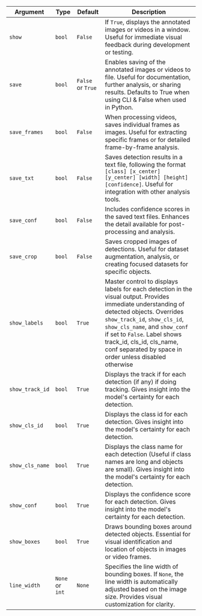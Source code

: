 | Argument      | Type            | Default           | Description                                                                                                                                                                            |
| ------------- | --------------- | ----------------- | -------------------------------------------------------------------------------------------------------------------------------------------------------------------------------------- |
| `show`        | `bool`          | `False`           | If `True`, displays the annotated images or videos in a window. Useful for immediate visual feedback during development or testing.                                                    |
| `save`        | `bool`          | `False` or `True` | Enables saving of the annotated images or videos to file. Useful for documentation, further analysis, or sharing results. Defaults to True when using CLI & False when used in Python. |
| `save_frames` | `bool`          | `False`           | When processing videos, saves individual frames as images. Useful for extracting specific frames or for detailed frame-by-frame analysis.                                              |
| `save_txt`    | `bool`          | `False`           | Saves detection results in a text file, following the format `[class] [x_center] [y_center] [width] [height] [confidence]`. Useful for integration with other analysis tools.          |
| `save_conf`   | `bool`          | `False`           | Includes confidence scores in the saved text files. Enhances the detail available for post-processing and analysis.                                                                    |
| `save_crop`   | `bool`          | `False`           | Saves cropped images of detections. Useful for dataset augmentation, analysis, or creating focused datasets for specific objects.                                                      |
| `show_labels` | `bool`          | `True`            | Master control to displays labels for each detection in the visual output. Provides immediate understanding of detected objects. Overrides `show_track_id`, `show_cls_id`, `show_cls_name`, and `show_conf` if set to `False`. Label shows track_id, cls_id, cls_name, conf separated by space in order unless disabled otherwise                                                                          |
| `show_track_id`   | `bool`          | `True`            | Displays the track if for each detection (if any) if doing tracking. Gives insight into the model's certainty for each detection.                                                     |
| `show_cls_id`   | `bool`          | `True`            | Displays the class id for each detection. Gives insight into the model's certainty for each detection.                                                     |
| `show_cls_name`   | `bool`          | `True`            | Displays the class name for each detection (Useful if class names are long and objects are small). Gives insight into the model's certainty for each detection.                                                     |
| `show_conf`   | `bool`          | `True`            | Displays the confidence score for each detection. Gives insight into the model's certainty for each detection.                                                     |
| `show_boxes`  | `bool`          | `True`            | Draws bounding boxes around detected objects. Essential for visual identification and location of objects in images or video frames.                                                   |
| `line_width`  | `None` or `int` | `None`            | Specifies the line width of bounding boxes. If `None`, the line width is automatically adjusted based on the image size. Provides visual customization for clarity.                    |
